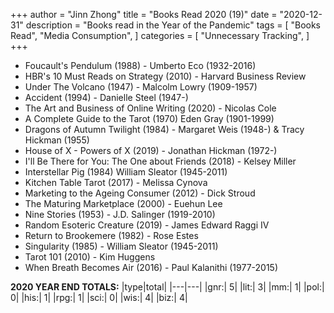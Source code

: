 +++ 
author = "Jinn Zhong" 
title = "Books Read 2020 (19)" 
date = "2020-12-31" 
description = "Books read in the Year of the Pandemic" 
tags = [
    "Books Read",
    "Media Consumption",
]
categories = [
    "Unnecessary Tracking",
]
+++
* Foucault's Pendulum (1988) - Umberto Eco (1932-2016)
* HBR's 10 Must Reads on Strategy (2010) - Harvard Business Review
* Under The Volcano (1947) - Malcolm Lowry (1909-1957)
* Accident (1994) - Danielle Steel (1947-) 
* The Art and Business of Online Writing (2020) - Nicolas Cole
* A Complete Guide to the Tarot (1970) Eden Gray (1901-1999)
* Dragons of Autumn Twilight (1984) - Margaret Weis (1948-) & Tracy Hickman (1955)
* House of X - Powers of X (2019) - Jonathan Hickman (1972-)
* I'll Be There for You: The One about Friends (2018) - Kelsey Miller
* Interstellar Pig (1984) William Sleator (1945-2011)
* Kitchen Table Tarot (2017) - Melissa Cynova
* Marketing to the Ageing Consumer (2012) - Dick Stroud
* The Maturing Marketplace (2000) - Euehun Lee
* Nine Stories (1953) - J.D. Salinger (1919-2010)
* Random Esoteric Creature (2019) - James Edward Raggi IV
* Return to Brookemere (1982) - Rose Estes
* Singularity (1985) - William Sleator (1945-2011)
* Tarot 101 (2010) - Kim Huggens
* When Breath Becomes Air (2016) - Paul Kalanithi (1977-2015)

**2020 YEAR END TOTALS:**
|type|total|
|---|---|
|gnr:| 5|
|lit:| 3|
|mm:| 1|
|pol:| 0|
|his:| 1|
|rpg:| 1|
|sci:| 0|
|wis:| 4|
|biz:| 4|
